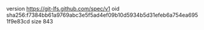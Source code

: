 version https://git-lfs.github.com/spec/v1
oid sha256:f7384bb61a9769abc3e5f5ad4ef09b10d5934b5d31efeb6a754ea6951f9e83cd
size 843
